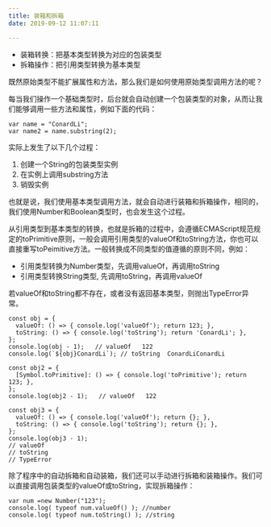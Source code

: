 ```yaml
---
title: 装箱和拆箱
date: 2019-09-12 11:07:11

---
```


* 装箱转换：把基本类型转换为对应的包装类型
* 拆箱操作：把引用类型转换为基本类型

既然原始类型不能扩展属性和方法，那么我们是如何使用原始类型调用方法的呢？

每当我们操作一个基础类型时，后台就会自动创建一个包装类型的对象，从而让我们能够调用一些方法和属性，例如下面的代码：

<!-- more -->

```
var name = "ConardLi";
var name2 = name.substring(2);
```
实际上发生了以下几个过程：
1. 创建一个String的包装类型实例
2. 在实例上调用substring方法
3. 销毁实例

也就是说，我们使用基本类型调用方法，就会自动进行装箱和拆箱操作，相同的，我们使用Number和Boolean类型时，也会发生这个过程。

从引用类型到基本类型的转换，也就是拆箱的过程中，会遵循ECMAScript规范规定的toPrimitive原则，一般会调用引用类型的valueOf和toString方法，你也可以直接重写toPeimitive方法。一般转换成不同类型的值遵循的原则不同，例如：
* 引用类型转换为Number类型，先调用valueOf，再调用toString
* 引用类型转换String类型, 先调用toString，再调用valueOf

若valueOf和toString都不存在，或者没有返回基本类型，则抛出TypeError异常。
```
const obj = {
  valueOf: () => { console.log('valueOf'); return 123; },
  toString: () => { console.log('toString'); return 'ConardLi'; },
};
console.log(obj - 1);   // valueOf   122
console.log(`${obj}ConardLi`); // toString  ConardLiConardLi

const obj2 = {
  [Symbol.toPrimitive]: () => { console.log('toPrimitive'); return 123; },
};
console.log(obj2 - 1);   // valueOf   122

const obj3 = {
  valueOf: () => { console.log('valueOf'); return {}; },
  toString: () => { console.log('toString'); return {}; },
};
console.log(obj3 - 1);  
// valueOf  
// toString
// TypeError
```
除了程序中的自动拆箱和自动装箱，我们还可以手动进行拆箱和装箱操作。我们可以直接调用包装类型的valueOf或toString，实现拆箱操作：
```
var num =new Number("123");  
console.log( typeof num.valueOf() ); //number
console.log( typeof num.toString() ); //string
```